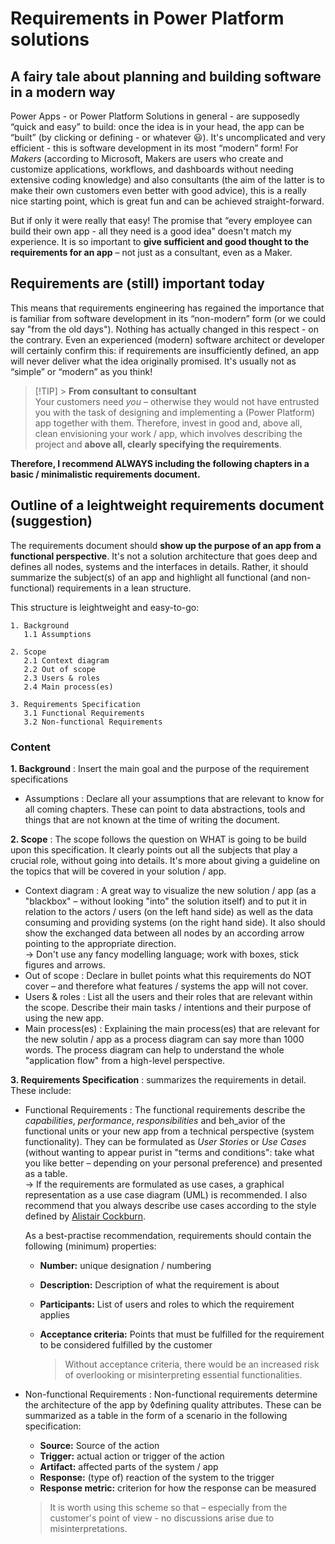 # Requirements in Power Platform solutions

## A fairy tale about planning and building software in a modern way

Power Apps - or Power Platform Solutions in general - are supposedly “quick and easy” to build: once the idea is in your head, the app can be “built” (by clicking or defining - or whatever 😃). It's uncomplicated and very efficient - this is software development in its most “modern” form! For _Makers_ (according to Microsoft, Makers are users who create and customize applications, workflows, and dashboards without needing extensive coding knowledge) and also consultants (the aim of the latter is to make their own customers even better with good advice), this is a really nice starting point, which is great fun and can be achieved straight-forward.

But if only it were really that easy! The promise that “every employee can build their own app - all they need is a good idea” doesn't match my experience. It is so important to **give sufficient and good thought to the requirements for an app** – not just as a consultant, even as a Maker.

## Requirements are (still) important today

This means that requirements engineering has regained the importance that is familiar from software development in its “non-modern” form (or we could say "from the old days"). Nothing has actually changed in this respect - on the contrary. Even an experienced (modern) software architect or developer will certainly confirm this: if requirements are insufficiently defined, an app will never deliver what the idea originally promised. It's usually not as “simple” or “modern” as you think!

> [!TIP] > **From consultant to consultant**<br>
> Your customers need _you_ – otherwise they would not have entrusted you with the task of designing and implementing a (Power Platform) app together with them. Therefore, invest in good and, above all, clean envisioning your work / app, which involves describing the project and **above all, clearly specifying the requirements**.

**Therefore, I recommend ALWAYS including the following chapters in a basic / minimalistic requirements document.**

## Outline of a leightweight requirements document (suggestion)

The requirements document should **show up the purpose of an app from a functional perspective**. It's not a solution architecture that goes deep and defines all nodes, systems and the interfaces in details. Rather, it should summarize the subject(s) of an app and highlight all functional (and non-functional) requirements in a lean structure.

This structure is leightweight and easy-to-go:

```text
1. Background
   1.1 Assumptions

2. Scope
   2.1 Context diagram
   2.2 Out of scope
   2.3 Users & roles
   2.4 Main process(es)

3. Requirements Specification
   3.1 Functional Requirements
   3.2 Non-functional Requirements
```

### Content

**1. Background**
: Insert the main goal and the purpose of the requirement specifications

- Assumptions
  : Declare all your assumptions that are relevant to know for all coming chapters. These can point to data abstractions, tools and things that are not known at the time of writing the document.

**2. Scope**
: The scope follows the question on WHAT is going to be build upon this specification. It clearly points out all the subjects that play a crucial role, without going into details. It's more about giving a guideline on the topics that will be covered in your solution / app.

- Context diagram
  : A great way to visualize the new solution / app (as a "blackbox" – without looking "into" the solution itself) and to put it in relation to the actors / users (on the left hand side) as well as the data consuming and providing systems (on the right hand side). It also should show the exchanged data between all nodes by an according arrow pointing to the appropriate direction.<br>
  $\rightarrow$ Don't use any fancy modelling language; work with boxes, stick figures and arrows.
- Out of scope
  : Declare in bullet points what this requirements do NOT cover – and therefore what features / systems the app will not cover.
- Users & roles
  : List all the users and their roles that are relevant within the scope. Describe their main tasks / intentions and their purpose of using the new app.
- Main process(es)
  : Explaining the main process(es) that are relevant for the new solutin / app as a process diagram can say more than 1000 words. The process diagram can help to understand the whole "application flow" from a high-level perspective.

**3. Requirements Specification**
: summarizes the requirements in detail. These include:

- Functional Requirements
  : The functional requirements describe the _capabilities_, _performance_, _responsibilities_ and beh_avior of the functional units or your new app from a technical perspective (system functionality). They can be formulated as _User Stories_ or _Use Cases_ (without wanting to appear purist in "terms and conditions": take what you like better – depending on your personal preference) and presented as a table.<br>
  $\rightarrow$ If the requirements are formulated as use cases, a graphical representation as a use case diagram (UML) is recommended. I also recommend that you always describe use cases according to the style defined by [Alistair Cockburn](https://alistaircockburn.com/de).

  As a best-practise recommendation, requirements should contain the following (minimum) properties:

  - **Number:** unique designation / numbering
  - **Description:** Description of what the requirement is about
  - **Participants:** List of users and roles to which the requirement applies
  - **Acceptance criteria:** Points that must be fulfilled for the requirement to be considered fulfilled by the customer

    > Without acceptance criteria, there would be an increased risk of overlooking or misinterpreting essential functionalities.

- Non-functional Requirements
  : Non-functional requirements determine the architecture of the app by ◊defining quality attributes. These can be summarized as a table in the form of a scenario in the following specification:

  - **Source:** Source of the action
  - **Trigger:** actual action or trigger of the action
  - **Artifact:** affected parts of the system / app
  - **Response:** (type of) reaction of the system to the trigger
  - **Response metric:** criterion for how the response can be measured

  > It is worth using this scheme so that – especially from the customer's point of view - no discussions arise due to misinterpretations.

